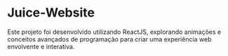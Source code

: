 # Juice-Website
Este projeto foi desenvolvido utilizando ReactJS, explorando animações e conceitos avançados de programação para criar uma experiência web envolvente e interativa.

